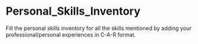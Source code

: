 # Personal_Skills_Inventory
Fill the personal skills inventory for all the skills mentioned by adding your professional/personal experiences in C-A-R format.
